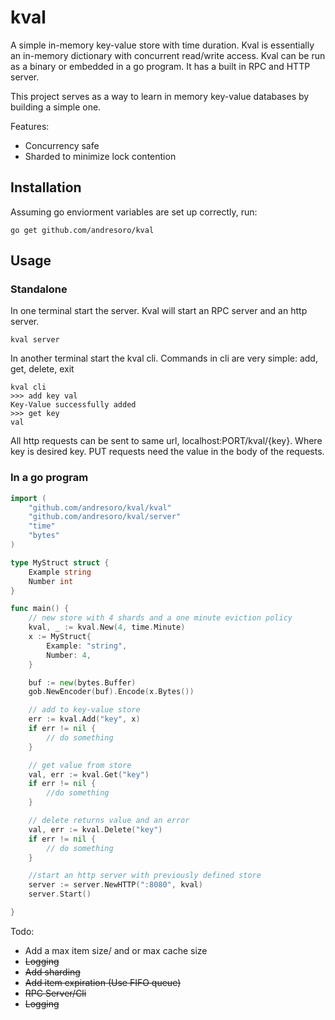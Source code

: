 # kval
A simple in-memory key-value store with time duration. Kval is essentially an in-memory dictionary with concurrent read/write access. Kval can be run as a binary or embedded in a go program. It has a built in RPC and HTTP server.

This project serves as a way to learn in memory key-value databases by building a simple one. 

Features:
* Concurrency safe
* Sharded to minimize lock contention


## Installation
Assuming go enviorment variables are set up correctly, run:

```
go get github.com/andresoro/kval
```

## Usage

### Standalone

In one terminal start the server. Kval will start an RPC server and an http server.
```
kval server
```
In another terminal start the kval cli. Commands in cli are very simple: add, get, delete, exit

```
kval cli
>>> add key val
Key-Value successfully added
>>> get key
val
```

All http requests can be sent to same url, localhost:PORT/kval/{key}. Where key is desired key. PUT requests need the value in the body of the requests. 

### In a go program

``` go
import (
    "github.com/andresoro/kval/kval"
    "github.com/andresoro/kval/server"
    "time"
    "bytes"
)

type MyStruct struct {
    Example string
    Number int
}

func main() {
    // new store with 4 shards and a one minute eviction policy
    kval, _ := kval.New(4, time.Minute)
    x := MyStruct{
        Example: "string",
        Number: 4,
    }

    buf := new(bytes.Buffer)
    gob.NewEncoder(buf).Encode(x.Bytes())

    // add to key-value store
    err := kval.Add("key", x)
    if err != nil {
        // do something
    }

    // get value from store
    val, err := kval.Get("key")
    if err != nil {
        //do something
    }

    // delete returns value and an error
    val, err := kval.Delete("key")
    if err != nil {
        // do something
    }

    //start an http server with previously defined store
    server := server.NewHTTP(":8080", kval)
    server.Start()

}

```





Todo:

* Add a max item size/ and or max cache size
* ~~Logging~~
* ~~Add sharding~~
* ~~Add item expiration (Use FIFO queue)~~
* ~~RPC Server/Cli~~
* ~~Logging~~


